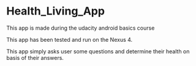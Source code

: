 # Health_Living_App
This app is made during the udacity android basics course

This app has been tested and run on the Nexus 4. 

This app simply asks user some questions and determine their health on basis of their answers.

